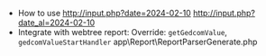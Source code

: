 - How to use
http://input.php?date=2024-02-10
http://input.php?date_al=2024-02-10
- Integrate with webtree report:
Override: `getGedcomValue`, `gedcomValueStartHandler`
app\Report\ReportParserGenerate.php

